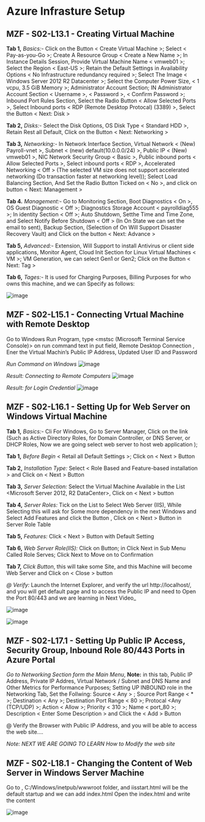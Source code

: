 # Azure Infrasture Setup

## MZF - S02-L13.1 - Creating Virtual Machine ##

  **Tab 1,** _Basics:-_ Click on the Button < Create Virtual Machine >; Select < Pay-as-you-Go >; Create A Resource Group < Create a New Name >; In Instance Details Session, Provide Virtual Machine Name < vmweb01 >; Select the Region < East-US >; Retain the Default Settings in Availability Options < No Infrastructure redundancy required >; Select The Image < Windows Server 2012 R2 Datacenter >; Select the Computer Power Size, < 1 vcpu, 3.5 GiB Memory >; Administrator Account Section; IN Administrator Account Section < Username >, < Password >, < Confirm Password >; Inbound Port Rules Section, Select the Radio Button  < Allow Selected Ports >, Select Inbound ports < RDP (Remote Desktop Protocal) (3389) >, Select the Button < Next: Disk >

  **Tab 2,** _Disks:-_ Select the Disk Options, OS Disk Type < Standard HDD >, Retain Rest all Default, Click on the Button < Next: Networking >

  **Tab 3,** _Networking:-_ In Network Interface Section, Virtual Network < (New) Payroll-vnet >, Subnet < (new) default(10.0.0.0/24) >, Public IP < (New) vmweb01 >,  NIC Network Security Group < Basic >, Public inbound ports < Allow Selected Ports >, Select inbound ports < RDP >, Accelerated Networking < Off > (The selected VM size does not support accelerated networking (Do transaction faster at networking level)); Select Load Balancing Section, And Set the Radio Button Ticked on < No >, and click on button < Next: Management >

  **Tab 4.** _Management:-_ Go to Monitoring Section, Boot Diagnostics < On >, OS Guest Diagnostic < Off >; Diagnostics Storage Account < payrolldiag555 >; In identity Section < Off >; Auto Shutdown, Setthe Time and Time Zone, and Select Notify Before Shutdown < Off > (In On State we can set the email to sent), Backup Section, (Selection of On Will Support Disaster Recovery Vault) and Click on the button < Next: Advance >

  **Tab 5,** _Advanced:-_ Extension, Will Support to install Antivirus or client side applications, Monitor Agent, Cloud Init Section for Linux Virtual Machines < VM >; VM Generation, we can select Gen1 or Gen2; Click on the Button < Next: Tag >

  **Tab 6,** _Tages:-_ It is used for Charging Purposes, Billing Purposes for who owns this machine, and we can Specify as follows:

 ![image](https://user-images.githubusercontent.com/111234771/196573877-759927f6-ed3d-4ef4-80ae-26f06a9b2e6f.png)

 ## MZF - S02-L15.1 - Connecting Vrtual Machine with Remote Desktop ##

  Go to Windows Run Program, type <mstsc (Microsoft Terminal Service Console)> on run command text in put field, Remote Desktop Connection , Ener the Virtual Machin’s  Public IP Address, Updated User ID and Password
 
 _Run Command on Windows_
 ![image](https://user-images.githubusercontent.com/111234771/196572683-97c9736a-33e1-4c92-b7da-4218eecd7b7b.png)
 
 _Result: Connecting to Remote Computers_
 ![image](https://user-images.githubusercontent.com/111234771/196572743-7332f1fa-6a44-485e-a365-36dbd79a6b0d.png)

 _Result: for Login Credential_
 ![image](https://user-images.githubusercontent.com/111234771/196572848-87501e31-28b3-46e3-8e82-193e53c54d7f.png)

 ## MZF - S02-L16.1 - Setting Up for Web Server on Windows Virtual Machine ##

  **Tab 1,** _Basics:-_ Cli
For Windows, Go to Server Manager, Click on the link <Add roles and features> (Such as Active Directory Roles, for Domain Controller, or DNS Server, or DHCP Roles, Now we are going select web server to host web application ); 

 **Tab 1,** _Before Begin_ < Retail all Default Settings >; Click on < Next > Button

 **Tab 2,** _Installation Type:_ Select < Role Based and Feature-based installation > and Click on < Next > Button 

 **Tab 3,** _Server Selection:_ Select the Virtual Machine Available in the List <Microsoft Server 2012, R2 DataCenter>, Click on < Next > button

 **Tab 4,** _Server Roles:_ Tick on the List to Select Web Server (IIS), While Selecting this will ask for Some more dependency in the next Windows and Select Add Features and click the Button <Add Features>,  Click on < Next  > Button in Server Role Table
 
 **Tab 5,** _Features:_ Click < Next > Button with Default Setting

 **Tab 6,** _Web Server Role(IIS):_ Click on <Next> Button; in Click Next in Sub Menu Called Role Serves; Click Next to Move on to Confirmation

 **Tab 7,** _Click <Install> Button_, this will take some Site, and this Machine will become Web Server and Click on < Close > button

_@ Verify:_ Launch the Internet Explorer, and verify the url http://localhost/, and you will get default page and to access the Public IP and need to Open the Port 80/443 and we are learning in Next Video_

 
 
![image](https://user-images.githubusercontent.com/111234771/196573721-fe275b46-6613-442e-9483-2b02fa13d5d0.png)

![image](https://user-images.githubusercontent.com/111234771/196573743-32e8c5a7-8264-4fda-834d-64b8f9871299.png)


 
 ## MZF - S02-L17.1 - Setting Up Public IP Access, Security Group, Inbound Role 80/443 Ports in Azure Portal ##

  _Go to Networking Section form the Main Menu_, 
 **Note:** in this tab, Public IP Address, Private IP Addres, Virtual Network / Subnet and DNS Name and Other Metrics for Performance Purposes;
Setting UP INBOUND role in the Networking Tab, Set the Follwing:
Source < Any > ; Source Port Range < * >; Destination < Any >; Destination Port Range < 80 >; Protocal <Any (TCP/UDP) >; Action < Allow >; Priority < 310 >; Name < port_80 >; Description < Enter Some Description > and Click the < Add > Button

@ Verify the Browser with Public IP Address, and you will be able to access the web site….

 _Note: NEXT WE ARE GOING TO LEARN How to Modify the web site_

 
 ## MZF - S02-L18.1 - Changing the Content of Web Server in Windows Server Machine ##

  Go to , C:/Windows/inetpub/wwwroot folder, and iisstart.html will be the default startup and we can add index.html
Open the index.html and write the content

 
 ![image](https://user-images.githubusercontent.com/111234771/196574681-4d872e8d-d49d-441e-997b-4be0c267b46d.png)
